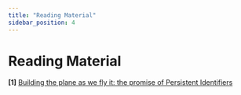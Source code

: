 ```yaml
---
title: "Reading Material"
sidebar_position: 4
---
```

# Reading Material

**[1]** [Building the plane as we fly it: the promise of Persistent Identifiers](https://zenodo.org/records/7258286)
